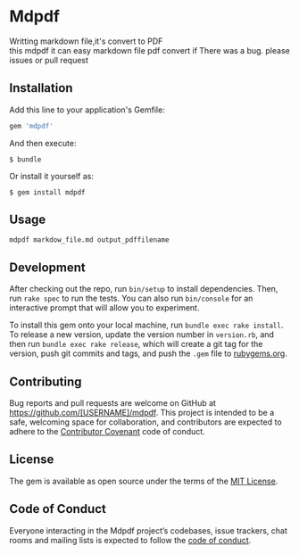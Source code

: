 # Mdpdf
Writting markdown file,it's convert to PDF  
this mdpdf it can easy markdown file  pdf convert 
if There was a bug. please issues or pull request  


## Installation

Add this line to your application's Gemfile:

```ruby
gem 'mdpdf'
```

And then execute:

    $ bundle

Or install it yourself as:

    $ gem install mdpdf

## Usage

`mdpdf markdow_file.md output_pdffilename`

## Development

After checking out the repo, run `bin/setup` to install dependencies. Then, run `rake spec` to run the tests. You can also run `bin/console` for an interactive prompt that will allow you to experiment.

To install this gem onto your local machine, run `bundle exec rake install`. To release a new version, update the version number in `version.rb`, and then run `bundle exec rake release`, which will create a git tag for the version, push git commits and tags, and push the `.gem` file to [rubygems.org](https://rubygems.org).

## Contributing

Bug reports and pull requests are welcome on GitHub at https://github.com/[USERNAME]/mdpdf. This project is intended to be a safe, welcoming space for collaboration, and contributors are expected to adhere to the [Contributor Covenant](http://contributor-covenant.org) code of conduct.

## License

The gem is available as open source under the terms of the [MIT License](https://opensource.org/licenses/MIT).

## Code of Conduct

Everyone interacting in the Mdpdf project’s codebases, issue trackers, chat rooms and mailing lists is expected to follow the [code of conduct](https://github.com/[USERNAME]/mdpdf/blob/master/CODE_OF_CONDUCT.md).
